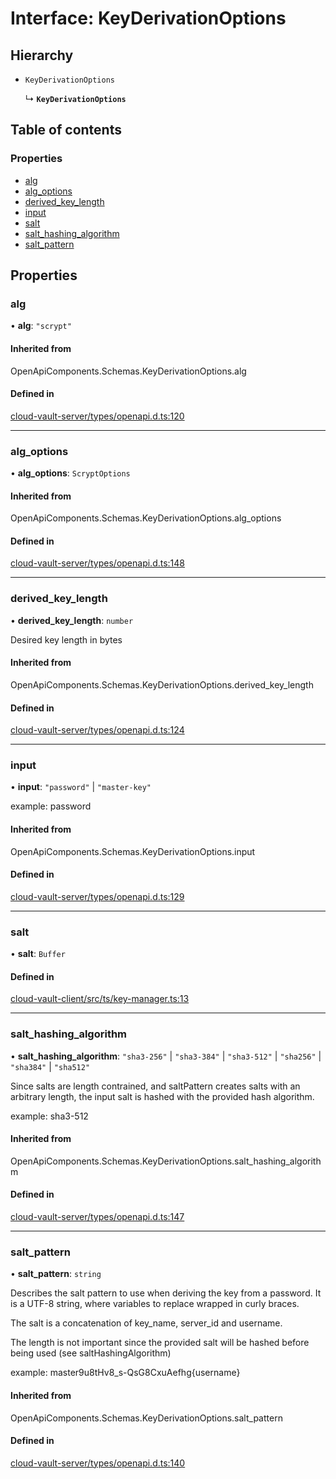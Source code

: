 # Interface: KeyDerivationOptions

## Hierarchy

- `KeyDerivationOptions`

  ↳ **`KeyDerivationOptions`**

## Table of contents

### Properties

- [alg](KeyDerivationOptions.md#alg)
- [alg\_options](KeyDerivationOptions.md#alg_options)
- [derived\_key\_length](KeyDerivationOptions.md#derived_key_length)
- [input](KeyDerivationOptions.md#input)
- [salt](KeyDerivationOptions.md#salt)
- [salt\_hashing\_algorithm](KeyDerivationOptions.md#salt_hashing_algorithm)
- [salt\_pattern](KeyDerivationOptions.md#salt_pattern)

## Properties

### alg

• **alg**: ``"scrypt"``

#### Inherited from

OpenApiComponents.Schemas.KeyDerivationOptions.alg

#### Defined in

[cloud-vault-server/types/openapi.d.ts:120](https://gitlab.com/i3-market/code/wp3/t3.2/i3m-wallet-monorepo/-/blob/5b446aa/packages/cloud-vault-server/types/openapi.d.ts#L120)

___

### alg\_options

• **alg\_options**: `ScryptOptions`

#### Inherited from

OpenApiComponents.Schemas.KeyDerivationOptions.alg\_options

#### Defined in

[cloud-vault-server/types/openapi.d.ts:148](https://gitlab.com/i3-market/code/wp3/t3.2/i3m-wallet-monorepo/-/blob/5b446aa/packages/cloud-vault-server/types/openapi.d.ts#L148)

___

### derived\_key\_length

• **derived\_key\_length**: `number`

Desired key length in bytes

#### Inherited from

OpenApiComponents.Schemas.KeyDerivationOptions.derived\_key\_length

#### Defined in

[cloud-vault-server/types/openapi.d.ts:124](https://gitlab.com/i3-market/code/wp3/t3.2/i3m-wallet-monorepo/-/blob/5b446aa/packages/cloud-vault-server/types/openapi.d.ts#L124)

___

### input

• **input**: ``"password"`` \| ``"master-key"``

example:
password

#### Inherited from

OpenApiComponents.Schemas.KeyDerivationOptions.input

#### Defined in

[cloud-vault-server/types/openapi.d.ts:129](https://gitlab.com/i3-market/code/wp3/t3.2/i3m-wallet-monorepo/-/blob/5b446aa/packages/cloud-vault-server/types/openapi.d.ts#L129)

___

### salt

• **salt**: `Buffer`

#### Defined in

[cloud-vault-client/src/ts/key-manager.ts:13](https://gitlab.com/i3-market/code/wp3/t3.2/i3m-wallet-monorepo/-/blob/5b446aa/packages/cloud-vault-client/src/ts/key-manager.ts#L13)

___

### salt\_hashing\_algorithm

• **salt\_hashing\_algorithm**: ``"sha3-256"`` \| ``"sha3-384"`` \| ``"sha3-512"`` \| ``"sha256"`` \| ``"sha384"`` \| ``"sha512"``

Since salts are length contrained, and saltPattern creates salts with an arbitrary length, the input salt is hashed with the provided hash algorithm.

example:
sha3-512

#### Inherited from

OpenApiComponents.Schemas.KeyDerivationOptions.salt\_hashing\_algorithm

#### Defined in

[cloud-vault-server/types/openapi.d.ts:147](https://gitlab.com/i3-market/code/wp3/t3.2/i3m-wallet-monorepo/-/blob/5b446aa/packages/cloud-vault-server/types/openapi.d.ts#L147)

___

### salt\_pattern

• **salt\_pattern**: `string`

Describes the salt pattern to use when deriving the key from a password. It is a UTF-8 string, where variables to replace wrapped in curly braces.

The salt is a concatenation of key_name, server_id and username.

The length is not important since the provided salt will be hashed before being used (see saltHashingAlgorithm)

example:
master9u8tHv8_s-QsG8CxuAefhg{username}

#### Inherited from

OpenApiComponents.Schemas.KeyDerivationOptions.salt\_pattern

#### Defined in

[cloud-vault-server/types/openapi.d.ts:140](https://gitlab.com/i3-market/code/wp3/t3.2/i3m-wallet-monorepo/-/blob/5b446aa/packages/cloud-vault-server/types/openapi.d.ts#L140)
